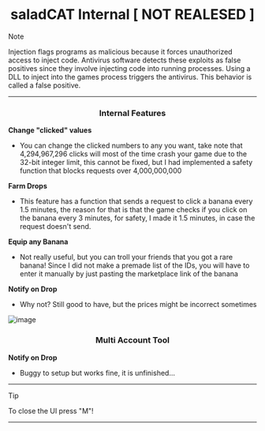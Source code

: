 <h1 align="center">saladCAT Internal [ NOT REALESED ]</h1>



> [!NOTE]
> Injection flags programs as malicious because it forces unauthorized access to inject code. Antivirus software detects these exploits as false positives since they involve injecting code into running processes. Using a DLL to inject into the games process triggers the antivirus. This behavior is called a false positive.
>
---
<div align="center">



</div>

 

 <div align="center">

   
### Internal Features 
</div>

**Change "clicked" values**
- You can change the clicked numbers to any you want, take note that 4,294,967,296 clicks will most of the time crash your game due to the 32-bit integer limit, this cannot be fixed, but I had implemented a safety function that blocks requests over 4,000,000,000

**Farm Drops**
- This feature has a function that sends a request to click a banana every 1.5 minutes, the reason for that is that the game checks if you click on the banana every 3 minutes, for safety, I made it 1.5 minutes, in case the request doesn't send.

**Equip any Banana**
- Not really useful, but you can troll your friends that you got a rare banana! Since I did not make a premade list of the IDs, you will have to enter it manually by just pasting the marketplace link of the banana

**Notify on Drop**
- Why not? Still good to have, but the prices might be incorrect sometimes

![image](https://github.com/HFPZ/Banana-Internal/assets/172925390/f36be948-45ad-4ec2-95c1-831418e57260)

</div>



 <div align="center">

   
### Multi Account Tool

</div>

**Notify on Drop**
- Buggy to setup but works fine, it is unfinished...
  

---

> [!TIP]
> To close the UI press "M"!

---

<div align="center">
